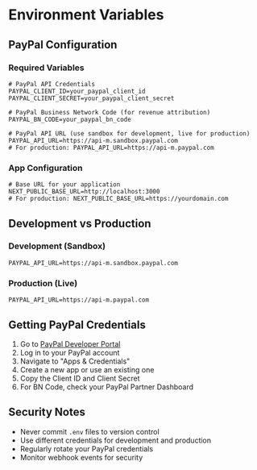 # Environment Variables

## PayPal Configuration

### Required Variables

```env
# PayPal API Credentials
PAYPAL_CLIENT_ID=your_paypal_client_id
PAYPAL_CLIENT_SECRET=your_paypal_client_secret

# PayPal Business Network Code (for revenue attribution)
PAYPAL_BN_CODE=your_paypal_bn_code

# PayPal API URL (use sandbox for development, live for production)
PAYPAL_API_URL=https://api-m.sandbox.paypal.com
# For production: PAYPAL_API_URL=https://api-m.paypal.com
```

### App Configuration

```env
# Base URL for your application
NEXT_PUBLIC_BASE_URL=http://localhost:3000
# For production: NEXT_PUBLIC_BASE_URL=https://yourdomain.com
```

## Development vs Production

### Development (Sandbox)
```env
PAYPAL_API_URL=https://api-m.sandbox.paypal.com
```

### Production (Live)
```env
PAYPAL_API_URL=https://api-m.paypal.com
```

## Getting PayPal Credentials

1. Go to [PayPal Developer Portal](https://developer.paypal.com/)
2. Log in to your PayPal account
3. Navigate to "Apps & Credentials"
4. Create a new app or use an existing one
5. Copy the Client ID and Client Secret
6. For BN Code, check your PayPal Partner Dashboard

## Security Notes

- Never commit `.env` files to version control
- Use different credentials for development and production
- Regularly rotate your PayPal credentials
- Monitor webhook events for security 